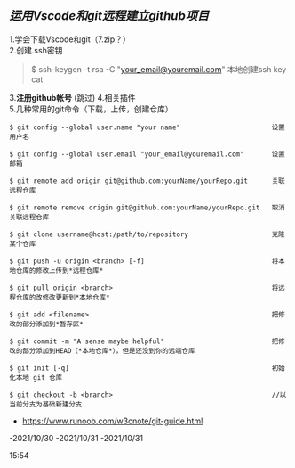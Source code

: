 
 
## ***运用Vscode和git远程建立**github项目*
1.学会下载Vscode和git（7.zip？）  
2.创建.ssh密钥  

>$ ssh-keygen -t rsa -C "your_email@youremail.com"    本地创建ssh key
>cat

3.**注册github帐号** (跳过) 
4.相关插件  
5.几种常用的git命令（下载，上传，创建仓库）
``` shell
$ git config --global user.name "your name"                       设置用户名

$ git config --global user.email "your_email@youremail.com"       设置邮箱

$ git remote add origin git@github.com:yourName/yourRepo.git      关联远程仓库

$ git remote remove origin git@github.com:yourName/yourRepo.git   取消关联远程仓库

$ git clone username@host:/path/to/repository                     克隆某个仓库                 

$ git push -u origin <branch> [-f]                                将本地仓库的修改上传到*远程仓库* 

$ git pull origin <branch>                                        将远程仓库的改修改更新到*本地仓库*

$ git add <filename>                                              把修改的部分添加到*暂存区*

$ git commit -m "A sense maybe helpful"                           把修改的部分添加到HEAD（*本地仓库*），但是还没到你的远端仓库

$ git init [-q]                                                   初始化本地 git 仓库

$ git checkout -b <branch>                                        //以当前分支为基础新建分支

```

- https://www.runoob.com/w3cnote/git-guide.html



-2021/10/30
-2021/10/31
-2021/10/31

15:54

